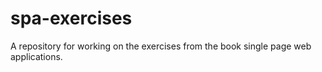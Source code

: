 # spa-exercises

 A repository for working on the exercises from the book single page web applications.
